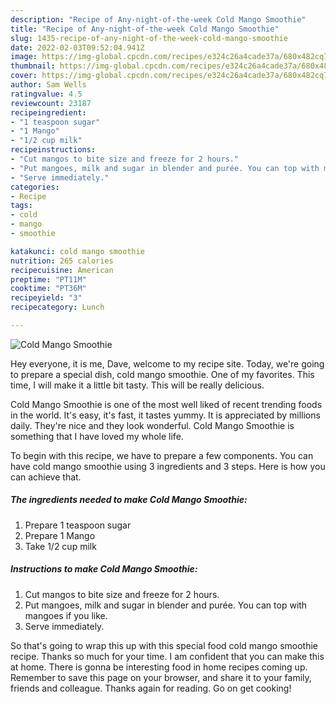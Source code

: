 ```yaml
---
description: "Recipe of Any-night-of-the-week Cold Mango Smoothie"
title: "Recipe of Any-night-of-the-week Cold Mango Smoothie"
slug: 1435-recipe-of-any-night-of-the-week-cold-mango-smoothie
date: 2022-02-03T09:52:04.941Z
image: https://img-global.cpcdn.com/recipes/e324c26a4cade37a/680x482cq70/cold-mango-smoothie-recipe-main-photo.jpg
thumbnail: https://img-global.cpcdn.com/recipes/e324c26a4cade37a/680x482cq70/cold-mango-smoothie-recipe-main-photo.jpg
cover: https://img-global.cpcdn.com/recipes/e324c26a4cade37a/680x482cq70/cold-mango-smoothie-recipe-main-photo.jpg
author: Sam Wells
ratingvalue: 4.5
reviewcount: 23187
recipeingredient:
- "1 teaspoon sugar"
- "1 Mango"
- "1/2 cup milk"
recipeinstructions:
- "Cut mangos to bite size and freeze for 2 hours."
- "Put mangoes, milk and sugar in blender and purée. You can top with mangoes if you like."
- "Serve immediately."
categories:
- Recipe
tags:
- cold
- mango
- smoothie

katakunci: cold mango smoothie 
nutrition: 265 calories
recipecuisine: American
preptime: "PT11M"
cooktime: "PT36M"
recipeyield: "3"
recipecategory: Lunch

---
```



![Cold Mango Smoothie](https://img-global.cpcdn.com/recipes/e324c26a4cade37a/680x482cq70/cold-mango-smoothie-recipe-main-photo.jpg)

Hey everyone, it is me, Dave, welcome to my recipe site. Today, we're going to prepare a special dish, cold mango smoothie. One of my favorites. This time, I will make it a little bit tasty. This will be really delicious.

Cold Mango Smoothie is one of the most well liked of recent trending foods in the world. It's easy, it's fast, it tastes yummy. It is appreciated by millions daily. They're nice and they look wonderful. Cold Mango Smoothie is something that I have loved my whole life.




To begin with this recipe, we have to prepare a few components. You can have cold mango smoothie using 3 ingredients and 3 steps. Here is how you can achieve that.

<!--inarticleads1-->

##### The ingredients needed to make Cold Mango Smoothie:

1. Prepare 1 teaspoon sugar
1. Prepare 1 Mango
1. Take 1/2 cup milk




<!--inarticleads2-->

##### Instructions to make Cold Mango Smoothie:

1. Cut mangos to bite size and freeze for 2 hours.
1. Put mangoes, milk and sugar in blender and purée. You can top with mangoes if you like.
1. Serve immediately.




So that's going to wrap this up with this special food cold mango smoothie recipe. Thanks so much for your time. I am confident that you can make this at home. There is gonna be interesting food in home recipes coming up. Remember to save this page on your browser, and share it to your family, friends and colleague. Thanks again for reading. Go on get cooking!
